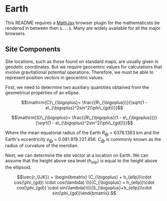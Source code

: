 # Earth

This README requires a [MathJax](https://www.mathjax.org/) browser plugin for the mathematicsto be rendered in between then `$...$`. Many are widely available for all the major browsers.

## Site Components

Site locations, such as those found on standard maps, are usually given in geodetic coordinates. But we require geocentric values for calculations that involve gravitational potential operations. Therefore, we must be able to represent position vectors in geocentric values.

First, we need to determine two auxiliary quantities obtained from the geometrical properties of an ellipse.

$$\mathrm{C}\_{\bigoplus}= \frac{{R\_{\bigoplus}}}{\sqrt{1 - e\_{\bigoplus}^2sin^2(\phi\_{gd})}}$$

$$\mathrm{S}\_{\bigoplus}= \frac{{R\_{\bigoplus}(1 - e\_{\bigoplus})}}{\sqrt{1 - e\_{\bigoplus}^2sin^2(\phi\_{gd})}}$$

Where  the mean equatorial radius of the Earth $R_{\bigoplus}$ = 6378.1363 km and the  Earth's eccentricity $e_{\bigoplus}$ = 0.081 819 221 456. $C_{\bigoplus}$ is commonly known as the radius of curvature of the meridian.

Next, we can determine the site vector at a location on Earth. We can assume that the height above sea level ($h_{ellp}$) is equal to the height above the ellipsoid.

$$\vec{r_{IJK}} = \begin{bmatrix} (C_{\bigoplus} + h_{ellp})\cdot cos(\phi_{gd}) \cdot cos(\lambda) \\\\(C_{\bigoplus} + h_{ellp})\cdot cos(\phi_{gd}) \cdot sin(\lambda)\\\\(S_{\bigoplus}+h_{ellp})\cdot sin(\phi_{gd})\end{bmatrix} $$